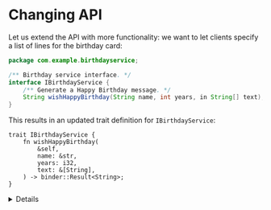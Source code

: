 # Changing API

Let us extend the API with more functionality: we want to let clients specify a
list of lines for the birthday card:

```java
package com.example.birthdayservice;

/** Birthday service interface. */
interface IBirthdayService {
    /** Generate a Happy Birthday message. */
    String wishHappyBirthday(String name, int years, in String[] text);
}
```

This results in an updated trait definition for `IBirthdayService`:

```rust,ignore
trait IBirthdayService {
    fn wishHappyBirthday(
        &self,
        name: &str,
        years: i32,
        text: &[String],
    ) -> binder::Result<String>;
}
```

<details>

- Note how the `String[]` in the AIDL definition is translated as a `&[String]`
  in Rust, i.e. that idiomatic Rust types are used in the generated bindings
  wherever possible:
  - `in` array arguments are translated to slices.
  - `out` and `inout` args are translated to `&mut Vec<T>`.
  - Return values are translated to returning a `Vec<T>`.

</details>
